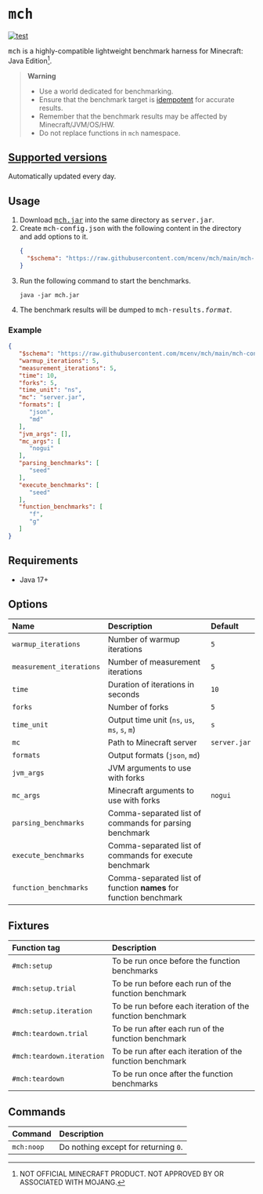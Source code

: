 # <samp>mch</samp>

[![test](https://github.com/mcenv/mch/actions/workflows/test.yml/badge.svg)](https://github.com/mcenv/mch/actions/workflows/test.yml)

<samp>mch</samp> is a highly-compatible lightweight benchmark harness for Minecraft: Java Edition[^1].

> **Warning**
> - Use a world dedicated for benchmarking.
> - Ensure that the benchmark target is [idempotent](https://en.wikipedia.org/wiki/Idempotence) for accurate results.
> - Remember that the benchmark results may be affected by Minecraft/JVM/OS/HW.
> - Do not replace functions in `mch` namespace.

## [Supported versions](https://github.com/mcenv/mch/blob/versions/versions.csv)

Automatically updated every day.

## Usage

1. Download [<samp>mch.jar</samp>](https://github.com/mcenv/mch/releases/latest/download/mch.jar) into the same directory as <samp>server.jar</samp>.
2. Create <samp>mch-config.json</samp> with the following content in the directory and add options to it.
   ```json
   {
     "$schema": "https://raw.githubusercontent.com/mcenv/mch/main/mch-config-schema.json"
   }
   ```
3. Run the following command to start the benchmarks.
   ```shell
   java -jar mch.jar
   ```
4. The benchmark results will be dumped to <samp>mch-results.*format*</samp>.

### Example

```json
{
   "$schema": "https://raw.githubusercontent.com/mcenv/mch/main/mch-config-schema.json",
   "warmup_iterations": 5,
   "measurement_iterations": 5,
   "time": 10,
   "forks": 5,
   "time_unit": "ns",
   "mc": "server.jar",
   "formats": [
      "json",
      "md"
   ],
   "jvm_args": [],
   "mc_args": [
      "nogui"
   ],
   "parsing_benchmarks": [
      "seed"
   ],
   "execute_benchmarks": [
      "seed"
   ],
   "function_benchmarks": [
      "f",
      "g"
   ]
}
```

## Requirements

- Java 17+

## Options

| Name                     | Description                                                       | Default       |
|:-------------------------|:------------------------------------------------------------------|:--------------|
| `warmup_iterations`      | Number of warmup iterations                                       | `5`           |
| `measurement_iterations` | Number of measurement iterations                                  | `5`           |
| `time`                   | Duration of iterations in seconds                                 | `10`          |
| `forks`                  | Number of forks                                                   | `5`           |
| `time_unit`              | Output time unit (`ns`, `us`, `ms`, `s`, `m`)                     | `s`           |
| `mc`                     | Path to Minecraft server                                          | `server.jar`  |
| `formats`                | Output formats (`json`, `md`)                                     | <code></code> |
| `jvm_args`               | JVM arguments to use with forks                                   | <code></code> |
| `mc_args`                | Minecraft arguments to use with forks                             | `nogui`       |
| `parsing_benchmarks`     | Comma-separated list of commands for parsing benchmark            | <code></code> |
| `execute_benchmarks`     | Comma-separated list of commands for execute benchmark            | <code></code> |
| `function_benchmarks`    | Comma-separated list of function **names** for function benchmark | <code></code> |

## Fixtures

| Function tag              | Description                                               |
|:--------------------------|:----------------------------------------------------------|
| `#mch:setup`              | To be run once before the function benchmarks             |
| `#mch:setup.trial`        | To be run before each run of the function benchmark       |
| `#mch:setup.iteration`    | To be run before each iteration of the function benchmark |
| `#mch:teardown.trial`     | To be run after each run of the function benchmark        |
| `#mch:teardown.iteration` | To be run after each iteration of the function benchmark  |
| `#mch:teardown`           | To be run once after the function benchmarks              |

## Commands

| Command    | Description                          |
|:-----------|:-------------------------------------|
| `mch:noop` | Do nothing except for returning `0`. |

[^1]: NOT OFFICIAL MINECRAFT PRODUCT. NOT APPROVED BY OR ASSOCIATED WITH MOJANG.
